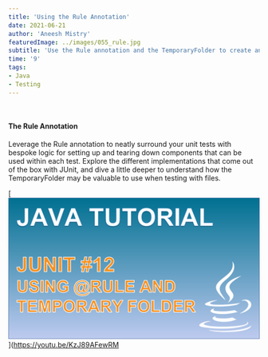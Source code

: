 ```yaml
---
title: 'Using the Rule Annotation'
date: 2021-06-21
author: 'Aneesh Mistry'
featuredImage: ../images/055_rule.jpg
subtitle: 'Use the Rule annotation and the TemporaryFolder to create and teardown files for use within unit testing.'
time: '9'
tags:
- Java
- Testing
---
```


<br>
<h4>The Rule Annotation</h4>
<p>
Leverage the Rule annotation to neatly surround your unit tests with bespoke logic for setting up and tearing down components that can be used within each test. Explore the different implementations that come out of the box with JUnit, and dive a little deeper to understand how the TemporaryFolder may be valuable to use when testing with files.

[![YouTube video link](../images/055_rule.jpg)](https://youtu.be/KzJ89AFewRM 
</p>

